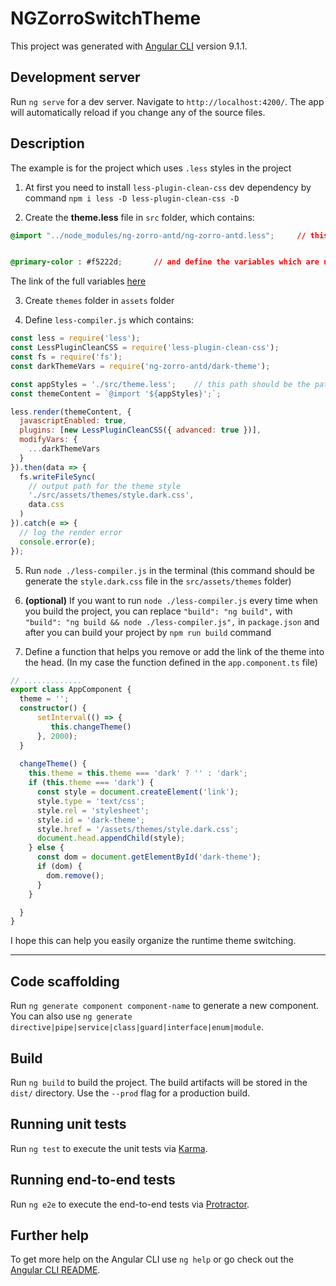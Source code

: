 # NGZorroSwitchTheme

This project was generated with [Angular CLI](https://github.com/angular/angular-cli) version 9.1.1.

## Development server

Run `ng serve` for a dev server. Navigate to `http://localhost:4200/`. The app will automatically reload if you change any of the source files.

## Description

The example is for the project which uses `.less` styles in the project

1. At first you need to install `less-plugin-clean-css` dev dependency by command `npm i less -D less-plugin-clean-css -D`

2. Create the **theme.less** file in `src` folder,
which contains:
```css
@import "../node_modules/ng-zorro-antd/ng-zorro-antd.less";     // this is important


@primary-color : #f5222d;       // and define the variables which are uses in the library
```
The link of the full variables [here][1]

[1]: https://github.com/NG-ZORRO/ng-zorro-antd/blob/master/scripts/site/_site/doc/theme.less

3. Create `themes` folder in `assets` folder

4. Define `less-compiler.js`
which contains:
```javascript
const less = require('less');
const LessPluginCleanCSS = require('less-plugin-clean-css');
const fs = require('fs');
const darkThemeVars = require('ng-zorro-antd/dark-theme');

const appStyles = './src/theme.less';    // this path should be the path of the theme.less file
const themeContent = `@import '${appStyles}';`;

less.render(themeContent, {
  javascriptEnabled: true,
  plugins: [new LessPluginCleanCSS({ advanced: true })],
  modifyVars: {
    ...darkThemeVars
  }
}).then(data => {
  fs.writeFileSync(
    // output path for the theme style
    './src/assets/themes/style.dark.css', 
    data.css
  )
}).catch(e => {
  // log the render error
  console.error(e);
});
```

5. Run `node ./less-compiler.js` in the terminal (this command should be generate the `style.dark.css` file in the `src/assets/themes` folder)

6. **(optional)** If you want to run `node ./less-compiler.js` every time when you build the project, you can 
replace `"build": "ng build",` with `"build": "ng build && node ./less-compiler.js",` in `package.json` and after you can build your project by `npm run build` command

7. Define a function that helps you remove or add the link of the theme into the head. (In my case the function defined in the `app.component.ts` file)
```typescript
// .............
export class AppComponent {
  theme = '';
  constructor() {
      setInterval(() => {
         this.changeTheme()
      }, 2000);
  }
 
  changeTheme() {
    this.theme = this.theme === 'dark' ? '' : 'dark';
    if (this.theme === 'dark') {
      const style = document.createElement('link');
      style.type = 'text/css';
      style.rel = 'stylesheet';
      style.id = 'dark-theme';
      style.href = '/assets/themes/style.dark.css';
      document.head.appendChild(style);
    } else {
      const dom = document.getElementById('dark-theme');
      if (dom) {
        dom.remove();
      }
    }

  }
}
```

I hope this can help you easily organize the runtime theme switching.

---

## Code scaffolding

Run `ng generate component component-name` to generate a new component. You can also use `ng generate directive|pipe|service|class|guard|interface|enum|module`.

## Build

Run `ng build` to build the project. The build artifacts will be stored in the `dist/` directory. Use the `--prod` flag for a production build.

## Running unit tests

Run `ng test` to execute the unit tests via [Karma](https://karma-runner.github.io).

## Running end-to-end tests

Run `ng e2e` to execute the end-to-end tests via [Protractor](http://www.protractortest.org/).

## Further help

To get more help on the Angular CLI use `ng help` or go check out the [Angular CLI README](https://github.com/angular/angular-cli/blob/master/README.md).
